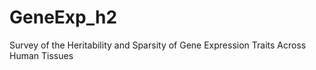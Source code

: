 # GeneExp_h2
Survey of the Heritability and Sparsity of Gene Expression Traits Across Human Tissues

